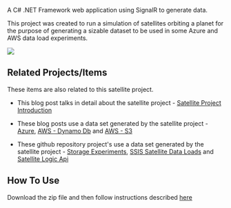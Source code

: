 A C# .NET Framework web application using SignalR to generate data.

This project was created to run a simulation of satellites orbiting a planet for the purpose of generating a sizable dataset to be used in some Azure and AWS data load experiments.

<img src="https://erichelin.files.wordpress.com/2016/02/satellitevisualization.png?w=1024" align="center">

## Related Projects/Items

These items are also related to this satellite project. 

* This blog post talks in detail about the satellite project - 
<a href="https://erichelin.wordpress.com/2016/02/27/cloud-adventures-part-1-the-data-set/">Satellite Project Introduction</a>

* These blog posts use a data set generated by the satellite project - 
<a href="https://erichelin.wordpress.com/2016/03/04/blob-event-hub-table-storage-document-db-and-sql-azure-round-1/">Azure</a>, <a href="https://erichelin.wordpress.com/2016/05/28/cloud-adventures-part-2-amazon-dynamo-db/">AWS - Dynamo Db</a> and <a href="https://erichelin.wordpress.com/2016/05/27/cloud-adventures-part-2-amazon-s3/">AWS - S3</a>

* These github repository project's use a data set generated by the satellite project - <a href="https://github.com/ehelin/StorageExperiments">Storage Experiments</a>, <a href="https://github.com/ehelin/SSISSatelliteDataLoads">SSIS Satellite Data Loads</a> and <a href="https://github.com/ehelin/SatelliteLogicApi">Satellite Logic Api</a>

## How To Use

Download the zip file and then follow instructions described <a href="https://erichelin.wordpress.com/2016/02/27/cloud-adventures-part-1-the-data-set/">here</a>


